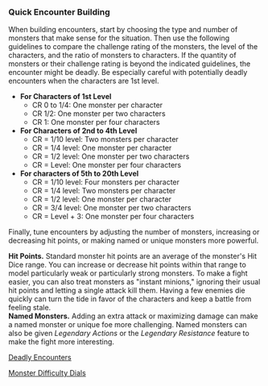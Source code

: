### Quick Encounter Building

When building encounters, start by choosing the type and number of monsters that make sense for the situation.
Then use the following guidelines to compare the challenge rating of the monsters, the level of the characters, and the ratio of monsters to characters.
If the quantity of monsters or their challenge rating is beyond the indicated guidelines, the encounter might be deadly.
Be especially careful with potentially deadly encounters when the characters are 1st level.

- **For Characters of 1st Level**
  - CR 0 to 1/4: One monster per character
  - CR 1/2: One monster per two characters
  - CR 1: One monster per four characters
- **For Characters of 2nd to 4th Level**
  - CR = 1/10 level: Two monsters per character
  - CR = 1/4 level: One monster per character
  - CR = 1/2 level: One monster per two characters
  - CR = Level: One monster per four characters
- **For characters of 5th to 20th Level**
  - CR = 1/10 level: Four monsters per character
  - CR = 1/4 level: Two monsters per character
  - CR = 1/2 level: One monster per character
  - CR = 3/4 level: One monster per two characters
  - CR = Level + 3: One monster per four characters

Finally, tune encounters by adjusting the number of monsters, increasing or decreasing hit points, or making named or unique monsters more powerful.

**Hit Points.**
Standard monster hit points are an average of the monster's Hit Dice range.
You can increase or decrease hit points within that range to model particularly weak or particularly strong monsters.
To make a fight easier, you can also treat monsters as "instant minions," ignoring their usual hit points and letting a single attack kill them.
Having a few enemies die quickly can turn the tide in favor of the characters and keep a battle from feeling stale.
\
**Named Monsters.**
Adding an extra attack or maximizing damage can make a named monster or unique foe more challenging.
Named monsters can also be given _Legendary Actions_ or the _Legendary Resistance_ feature to make the fight more interesting.

[Deadly Encounters](./QEB_Deadly_Encounters.md)

[Monster Difficulty Dials](./QEB_Monster_Difficulty_Dials.md)
